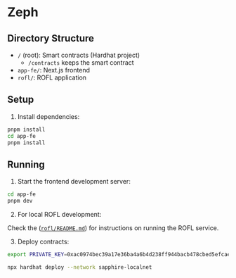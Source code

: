# Zeph

## Directory Structure

- `/` (root): Smart contracts (Hardhat project)
    - `/contracts` keeps the smart contract
- `app-fe/`: Next.js frontend
- `rofl/`: ROFL application

## Setup

1. Install dependencies:

```sh
pnpm install
cd app-fe
pnpm install
```

## Running

1. Start the frontend development server:

```sh
cd app-fe
pnpm dev
```

2. For local ROFL development:

Check the ([`rofl/README.md`](./rofl/README.md)) for instructions on running the ROFL service.

3. Deploy contracts:


```sh
export PRIVATE_KEY=0xac0974bec39a17e36ba4a6b4d238ff944bacb478cbed5efcae784d7bf4f2ff80

npx hardhat deploy --network sapphire-localnet
```
